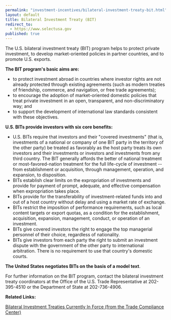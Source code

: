 ```yaml
---
permalink: "investment-incentives/bilateral-investment-treaty-bit.html"
layout: default
title: Bilateral Investment Treaty (BIT)
redirect_to:
  - https://www.selectusa.gov
published: true
---
```


<P>The U.S. bilateral investment treaty (BIT) program helps to protect private investment, to develop market-oriented policies in partner countries, and to promote U.S. exports.</p>
<P><STRONG>The BIT program's basic aims are:</strong></p>
<UL>
<LI>to protect investment abroad in countries where investor rights are not already protected through existing agreements (such as modern treaties of friendship, commerce, and navigation, or free trade agreements);</li>
<LI>to encourage the adoption of market-oriented domestic policies that treat private investment in an open, transparent, and non-discriminatory way; and</li>
<LI>to support the development of international law standards consistent with these objectives.</li></ul>
<P><STRONG>U.S. BITs provide investors with six core benefits:</strong></p>
<UL>
<LI>U.S. BITs require that investors and their "covered investments" (that is, investments of a national or company of one BIT party in the territory of the other party) be treated as favorably as the host party treats its own investors and their investments or investors and investments from any third country. The BIT generally affords the better of national treatment or most-favored-nation treatment for the full life-cycle of investment -- from establishment or acquisition, through management, operation, and expansion, to disposition.</li>
<LI>BITs establish clear limits on the expropriation of investments and provide for payment of prompt, adequate, and effective compensation when expropriation takes place.</li>
<LI>BITs provide for the transferability of investment-related funds into and out of a host country without delay and using a market rate of exchange.</li>
<LI>BITs restrict the imposition of performance requirements, such as local content targets or export quotas, as a condition for the establishment, acquisition, expansion, management, conduct, or operation of an investment.</li>
<LI>BITs give covered investors the right to engage the top managerial personnel of their choice, regardless of nationality.</li>
<LI>BITs give investors from each party the right to submit an investment dispute with the government of the other party to international arbitration. There is no requirement to use that country's domestic courts.</li></ul>
<P><STRONG>The United States negotiates BITs on the basis of a model text</strong>.</p>
<P>For further information on the BIT program, contact the bilateral investment treaty coordinators at the Office of the U.S. Trade Representative at&nbsp;202-395-4510 or the Department of State at 202-736-4906.</p>
<P><STRONG>Related Links:</strong></p>
<P><A href="http://tcc.export.gov/Trade_Agreements/Bilateral_Investment_Treaties/index.asp">Bilateral Investment Treaties Currently In Force (from the Trade Compliance Center)</a></p> 